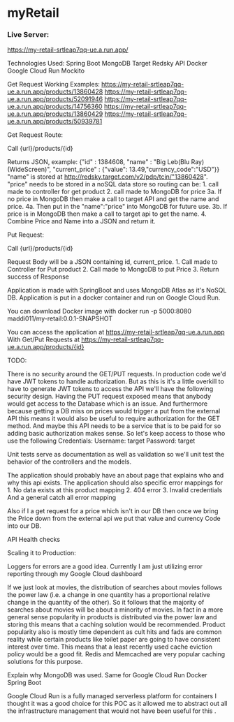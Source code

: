 # myRetail

<h3> Live Server: </h3>

https://my-retail-srtleap7qq-ue.a.run.app/

Technologies Used:
Spring Boot
MongoDB
Target Redsky API
Docker
Google Cloud Run
Mockito

Get Request Working Examples:
https://my-retail-srtleap7qq-ue.a.run.app/products/13860428
https://my-retail-srtleap7qq-ue.a.run.app/products/52091946
https://my-retail-srtleap7qq-ue.a.run.app/products/14756360
https://my-retail-srtleap7qq-ue.a.run.app/products/13860429
https://my-retail-srtleap7qq-ue.a.run.app/products/50939781


Get Request Route: 

Call {url}/products/{id}

Returns JSON, example: {"id" : 1384608, "name" : "Big Leb(Blu Ray)(WideScreen)", "current_price" : {"value": 13.49,"currency_code":"USD"}}
"name" is stored at http://redsky.target.com/v2/pdp/tcin/"13860428".
"price" needs to be stored in a noSQL data store so routing can be:
	1. call made to controller for get product
	2. call made to MongoDB for price
		3a. If no price in MongoDB then make a call to target API and get the name and price.
			4a. Then put in the "name":"price" into MongoDB for future use.
		3b. If price is in MongoDB then make a call to target api to get the name.
	 4. Combine Price and Name into a JSON and return it.

Put Request:

Call {url}/products/{id}

Request Body will be a JSON containing id, current_price.
	1. Call made to Controller for Put product
	2. Call made to MongoDB to put Price
	3. Return success of Response

Application is made with SpringBoot and uses MongoDB Atlas as it's NoSQL DB.
Application is put in a docker container and run on Google Cloud Run.

You can download Docker image 
with docker run -p 5000:8080 maddi011/my-retail:0.0.1-SNAPSHOT

You can access the application at https://my-retail-srtleap7qq-ue.a.run.app
With Get/Put Requests at https://my-retail-srtleap7qq-ue.a.run.app/products/{id}

TODO:

There is no security around the GET/PUT requests. In production code we'd have JWT tokens to handle authorization.
But as this is it's a little overkill to have to generate JWT tokens to access the API we'll have the following security design.
Having the PUT request exposed means that anybody would get access to the Database which is an issue.
And furthermore because getting a DB miss on prices would trigger a put from the external API this means it would also be useful to require authorization for the GET method.
And maybe this API needs to be a service that is to be paid for so adding basic authorization makes sense. 
So let's keep access to those who use the following Credentials:
Username: target
Password: target

Unit tests serve as documentation as well as validation so we'll unit test the behavior of the controllers and the models.

The application should probably have an about page that explains who and why this api exists.
The application should also specific error mappings for 
	1. No data exists at this product mapping
	2. 404 error
	3. Invalid credentials
And a general catch all error mapping

Also if I a get request for a price which isn't in our DB then once we bring the Price down from the external api
we put that value and currency Code into our DB.

API Health checks

Scaling it to Production:

Loggers for errors are a good idea.
Currently I am just utilizing error reporting through my Google Cloud dashboard

If we just look at movies, the distribution of searches about movies follows the power law (i.e. a change in one quantity has a proportional relative change in the quantity of the other). So it follows that the majority of searches about movies will be about a minority of movies. 
In fact in a more general sense popularity in products is distributed via the power law and storing this means that a caching solution would be recommended. 
Product popularity also is mostly time dependent as cult hits and fads are common reality while certain products like toilet paper are going to have consistent interest over time. 
This means that a least recently used cache eviction policy would be a good fit. Redis and Memcached are very popular caching solutions for this purpose.

Explain why MongoDB was used.
Same for Google Cloud Run
Docker
Spring Boot

Google Cloud Run is a fully managed serverless platform for containers I thought it was a good choice for this POC as it allowed me to abstract out all the infrastructure management that would not have been useful for this .
